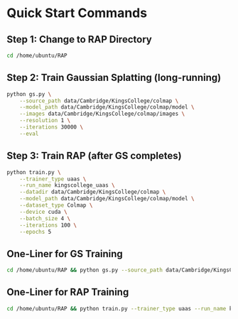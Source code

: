 # Quick Start Commands

## Step 1: Change to RAP Directory

```bash
cd /home/ubuntu/RAP
```

## Step 2: Train Gaussian Splatting (long-running)

```bash
python gs.py \
    --source_path data/Cambridge/KingsCollege/colmap \
    --model_path data/Cambridge/KingsCollege/colmap/model \
    --images data/Cambridge/KingsCollege/colmap/images \
    --resolution 1 \
    --iterations 30000 \
    --eval
```

## Step 3: Train RAP (after GS completes)

```bash
python train.py \
    --trainer_type uaas \
    --run_name kingscollege_uaas \
    --datadir data/Cambridge/KingsCollege/colmap \
    --model_path data/Cambridge/KingsCollege/colmap/model \
    --dataset_type Colmap \
    --device cuda \
    --batch_size 4 \
    --iterations 100 \
    --epochs 5
```

## One-Liner for GS Training

```bash
cd /home/ubuntu/RAP && python gs.py --source_path data/Cambridge/KingsCollege/colmap --model_path data/Cambridge/KingsCollege/colmap/model --images data/Cambridge/KingsCollege/colmap/images --resolution 1 --iterations 30000 --eval
```

## One-Liner for RAP Training

```bash
cd /home/ubuntu/RAP && python train.py --trainer_type uaas --run_name kingscollege_uaas --datadir data/Cambridge/KingsCollege/colmap --model_path data/Cambridge/KingsCollege/colmap/model --dataset_type Colmap --device cuda --batch_size 4 --iterations 100 --epochs 5
```

